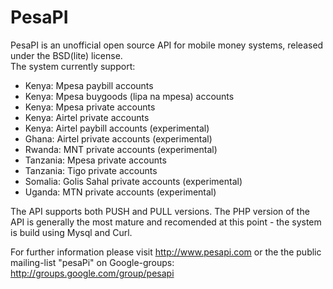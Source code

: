 PesaPI
=======
PesaPI is an unofficial open source API for mobile money systems, released under the BSD(lite) license.  
The system currently support:
* Kenya: Mpesa paybill accounts
* Kenya: Mpesa buygoods (lipa na mpesa) accounts
* Kenya: Mpesa private accounts
* Kenya: Airtel private accounts
* Kenya: Airtel paybill accounts (experimental)
* Ghana: Airtel private accounts (experimental)
* Rwanda: MNT private accounts (experimental)
* Tanzania: Mpesa private accounts
* Tanzania: Tigo private accounts
* Somalia: Golis Sahal private accounts (experimental)
* Uganda: MTN private accounts (experimental)

The API supports both PUSH and PULL versions.
The PHP version of the API is generally the most mature and recomended at this point - the system is build using Mysql and Curl.

For further information please visit http://www.pesapi.com or the the public mailing-list "pesaPi" on Google-groups: http://groups.google.com/group/pesapi
